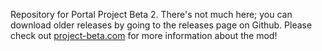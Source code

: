 Repository for Portal Project Beta 2. There's not much here; you can download older releases by going to the releases page on Github. Please check out [project-beta.com](https://project-beta.com/) for more information about the mod!
